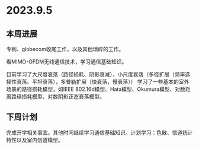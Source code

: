 # 2023.9.5
## 本周进展
  专利、globecom收尾工作，以及其他琐碎的工作。
  
  看MIMO-OFDM无线通信技术，学习通信基础知识。
  
  目前学习了大尺度衰落（路径损耗、阴影衰减），小尺度衰落（多径扩展（频率选择性衰落、平坦衰落），多普勒扩展（快衰落，慢衰落））
  学习了一些基本的室外场景的路径损耗模型，如IEEE 802.16d模型、Hata模型、Okumura模型、对数距离路径损耗模型、对数阴影正态衰落模型。
## 下周计划
  完成开学相关事宜。其他时间继续学习通信基础知识。计划学习：色散、信道统计特性以及室内信道模型。
  
